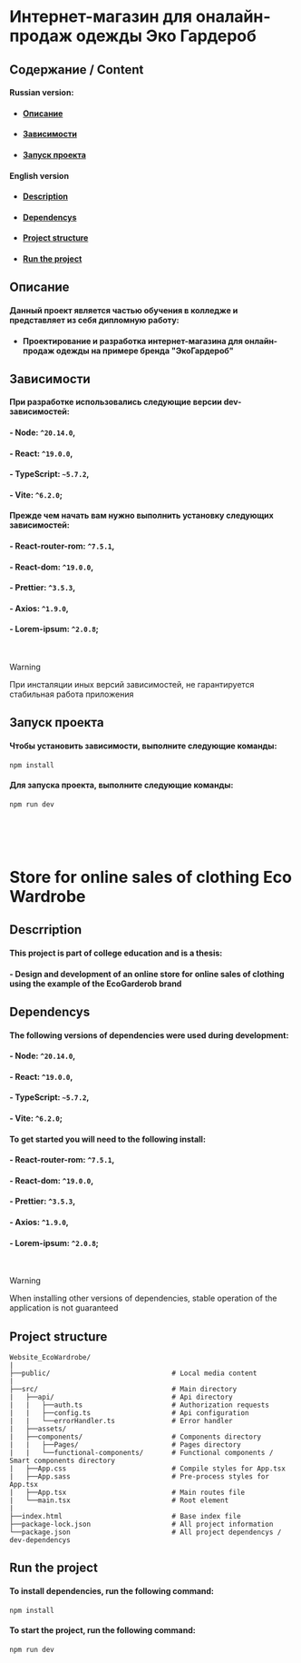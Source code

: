 # Интернет-магазин для оналайн-продаж одежды Эко Гардероб
## Содержание / Content
#### Russian version:
- #### [Описание](#DescriptionRu)
- #### [Зависимости](#DependencysRu)
- #### [Запуск проекта](#RunProjectRu)

#### English version
- #### [Description](#DescriptionEng)
- #### [Dependencys](#DependencysEng)
- #### [Project structure](#ProjectStructureEng)
- #### [Run the project](#RunProjectEng)

<!--  -->

<a name='DescriptionRu'></a>
## Описание

#### Данный проект является частью обучения в колледже и представляет из себя дипломную работу:
- #### Проектирование и разработка интернет-магазина для онлайн-продаж одежды на примере бренда "ЭкоГардероб"

<!--  -->

<a name='DependencysRu'></a>
## Зависимости

#### При разработке использовались следующие версии dev-зависимостей:
#### - Node: ```^20.14.0```,
#### - React: ```^19.0.0```,
#### - TypeScript: ```~5.7.2```,
#### - Vite: ```^6.2.0```;

#### Прежде чем начать вам нужно выполнить установку следующих зависимостей:
#### - React-router-rom: ```^7.5.1```,
#### - React-dom: ```^19.0.0```,
#### - Prettier: ```^3.5.3```,
#### - Axios: ```^1.9.0```,
#### - Lorem-ipsum: ```^2.0.8```;

<br>

> [!WARNING]
> При инсталяции иных версий зависимостей, не гарантируется стабильная работа приложения

<!--  -->

<a name='RunProjectRu'></a>
## Запуск проекта

#### Чтобы установить зависимости, выполните следующие команды:
```terminal
npm install
```

#### Для запуска проекта, выполните следующие команды:
```terminal
npm run dev
```

<br>
<br>
<br>

# Store for online sales of clothing Eco Wardrobe

<!--  -->

<a name='DescriptionEng'></a>
## Descrription

#### This project is part of college education and is a thesis:
#### - Design and development of an online store for online sales of clothing using the example of the EcoGarderob brand

<!--  -->

<a name='DependencysEng'></a>
## Dependencys

#### The following versions of dependencies were used during development:
#### - Node: ```^20.14.0```,
#### - React: ```^19.0.0```,
#### - TypeScript: ```~5.7.2```,
#### - Vite: ```^6.2.0```;

#### To get started you will need to the following install:
#### - React-router-rom: ```^7.5.1```,
#### - React-dom: ```^19.0.0```,
#### - Prettier: ```^3.5.3```,
#### - Axios: ```^1.9.0```,
#### - Lorem-ipsum: ```^2.0.8```;

<br>

> [!WARNING]
> When installing other versions of dependencies, stable operation of the application is not guaranteed

<!--  -->

<a name='ProjectStructureEng'></a>
## Project structure

```
Website_EcoWardrobe/
|
├──public/                              # Local media content
|
├──src/                                 # Main directory
|   ├──api/                             # Api directory
|   |   ├──auth.ts                      # Authorization requests
|   |   ├──config.ts                    # Api configuration
|   |   └──errorHandler.ts              # Error handler
|   ├──assets/
|   ├──components/                      # Components directory
|   |   ├──Pages/                       # Pages directory
|   |   └──functional-components/       # Functional components / Smart components directory
|   ├──App.css                          # Compile styles for App.tsx
|   ├──App.sass                         # Pre-process styles for App.tsx
|   ├──App.tsx                          # Main routes file
|   └──main.tsx                         # Root element
|
├──index.html                           # Base index file
├──package-lock.json                    # All project information
└──package.json                         # All project dependencys / dev-dependencys
```

<!-- -->

<a name='RunProjectEng'></a>
## Run the project

#### To install dependencies, run the following command:
```
npm install
```

#### To start the project, run the following command:
```
npm run dev
```
